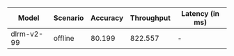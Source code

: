 | Model      | Scenario   |   Accuracy |   Throughput | Latency (in ms)   |
|------------|------------|------------|--------------|-------------------|
| dlrm-v2-99 | offline    |     80.199 |      822.557 | -                 |